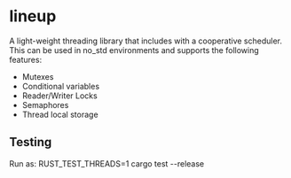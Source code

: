 # lineup

A light-weight threading library that includes with a cooperative 
scheduler. This can be used in no_std environments
and supports the following features:

  * Mutexes
  * Conditional variables
  * Reader/Writer Locks
  * Semaphores
  * Thread local storage

## Testing
Run as: RUST_TEST_THREADS=1 cargo test --release